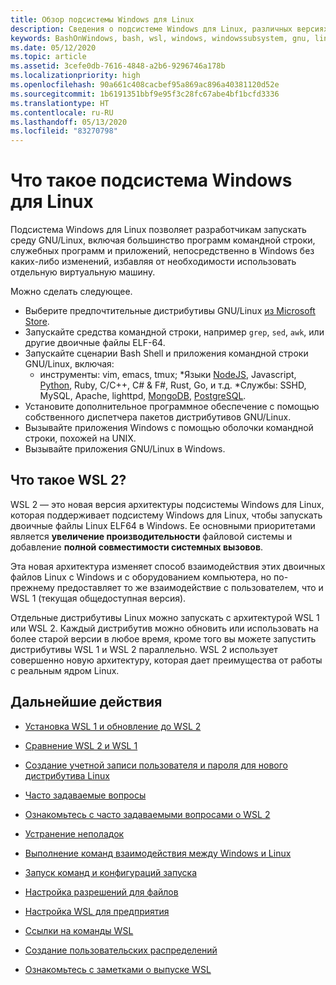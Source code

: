 ```yaml
---
title: Обзор подсистемы Windows для Linux
description: Сведения о подсистеме Windows для Linux, различных версиях и способах их использования.
keywords: BashOnWindows, bash, wsl, windows, windowssubsystem, gnu, linux
ms.date: 05/12/2020
ms.topic: article
ms.assetid: 3cefe0db-7616-4848-a2b6-9296746a178b
ms.localizationpriority: high
ms.openlocfilehash: 90a661c408cacbef95a869ac896a40381120d52e
ms.sourcegitcommit: 1b6191351bbf9e95f3c28fc67abe4bf1bcfd3336
ms.translationtype: HT
ms.contentlocale: ru-RU
ms.lasthandoff: 05/13/2020
ms.locfileid: "83270798"
---
```

# <a name="what-is-the-windows-subsystem-for-linux"></a>Что такое подсистема Windows для Linux

Подсистема Windows для Linux позволяет разработчикам запускать среду GNU/Linux, включая большинство программ командной строки, служебных программ и приложений, непосредственно в Windows без каких-либо изменений, избавляя от необходимости использовать отдельную виртуальную машину.

Можно сделать следующее.

* Выберите предпочтительные дистрибутивы GNU/Linux [из Microsoft Store](https://aka.ms/wslstore).
* Запускайте средства командной строки, например `grep`, `sed`, `awk`, или другие двоичные файлы ELF-64.
* Запускайте сценарии Bash Shell и приложения командной строки GNU/Linux, включая:  
    * инструменты: vim, emacs, tmux; *Языки [NodeJS](https://docs.microsoft.com/windows/nodejs/setup-on-wsl2), Javascript, [Python](https://docs.microsoft.com/windows/python/web-frameworks), Ruby, C/C++, C# & F#, Rust, Go, и т.д. *Службы: SSHD, MySQL, Apache, lighttpd, [MongoDB](https://docs.microsoft.com/windows/nodejs/databases), [PostgreSQL](https://docs.microsoft.com/windows/python/databases).
* Установите дополнительное программное обеспечение с помощью собственного диспетчера пакетов дистрибутивов GNU/Linux.
* Вызывайте приложения Windows с помощью оболочки командной строки, похожей на UNIX.
* Вызывайте приложения GNU/Linux в Windows.

## <a name="what-is-wsl-2"></a>Что такое WSL 2?

WSL 2 — это новая версия архитектуры подсистемы Windows для Linux, которая поддерживает подсистему Windows для Linux, чтобы запускать двоичные файлы Linux ELF64 в Windows. Ее основными приоритетами является **увеличение производительности** файловой системы и добавление **полной совместимости системных вызовов**.

Эта новая архитектура изменяет способ взаимодействия этих двоичных файлов Linux с Windows и с оборудованием компьютера, но по-прежнему предоставляет то же взаимодействие с пользователем, что и WSL 1 (текущая общедоступная версия).

Отдельные дистрибутивы Linux можно запускать с архитектурой WSL 1 или WSL 2. Каждый дистрибутив можно обновить или использовать на более старой версии в любое время, кроме того вы можете запустить дистрибутивы WSL 1 и WSL 2 параллельно. WSL 2 использует совершенно новую архитектуру, которая дает преимущества от работы с реальным ядром Linux.

## <a name="next-steps"></a>Дальнейшие действия

* [Установка WSL 1 и обновление до WSL 2](./install-win10.md)

* [Сравнение WSL 2 и WSL 1](./compare-versions.md)

* [Создание учетной записи пользователя и пароля для нового дистрибутива Linux](./user-support.md)

* [Часто задаваемые вопросы](./faq.md)

* [Ознакомьтесь с часто задаваемыми вопросами о WSL 2](./wsl2-faq.md)

* [Устранение неполадок](./troubleshooting.md)

* [Выполнение команд взаимодействия между Windows и Linux](./interop.md)

* [Запуск команд и конфигураций запуска](./wsl-config.md)

* [Настройка разрешений для файлов](./file-permissions.md)

* [Настройка WSL для предприятия](./enterprise.md)

* [Ссылки на команды WSL](./reference.md)

* [Создание пользовательских распределений](./build-custom-distro.md)

* [Ознакомьтесь с заметками о выпуске WSL](./release-notes.md)
